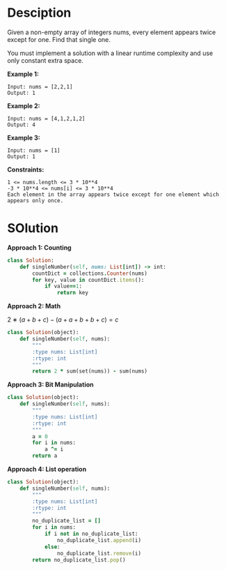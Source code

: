 # Desciption
Given a non-empty array of integers nums, every element appears twice except for one. Find that single one.

You must implement a solution with a linear runtime complexity and use only constant extra space.

**Example 1:**
```
Input: nums = [2,2,1]
Output: 1
```
**Example 2:**
```
Input: nums = [4,1,2,1,2]
Output: 4
```
**Example 3:**
```
Input: nums = [1]
Output: 1
```
**Constraints:**
```
1 <= nums.length <= 3 * 10**4
-3 * 10**4 <= nums[i] <= 3 * 10**4
Each element in the array appears twice except for one element which appears only once.
```
# SOlution
**Approach 1: Counting**
```ruby
class Solution:
    def singleNumber(self, nums: List[int]) -> int:
        countDict = collections.Counter(nums)
        for key, value in countDict.items():
            if value==1:
                return key
```
**Approach 2: Math**

$2∗(a+b+c)−(a+a+b+b+c)=c$
```ruby
class Solution(object):
    def singleNumber(self, nums):
        """
        :type nums: List[int]
        :rtype: int
        """
        return 2 * sum(set(nums)) - sum(nums)
```
**Approach 3: Bit Manipulation**
```ruby
class Solution(object):
    def singleNumber(self, nums):
        """
        :type nums: List[int]
        :rtype: int
        """
        a = 0
        for i in nums:
            a ^= i
        return a
```
**Approach 4: List operation**
```ruby
class Solution(object):
    def singleNumber(self, nums):
        """
        :type nums: List[int]
        :rtype: int
        """
        no_duplicate_list = []
        for i in nums:
            if i not in no_duplicate_list:
                no_duplicate_list.append(i)
            else:
                no_duplicate_list.remove(i)
        return no_duplicate_list.pop()
```
